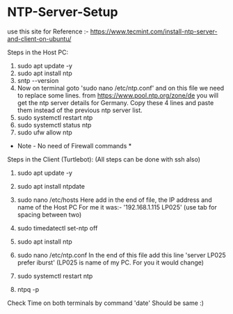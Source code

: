 # NTP-Server-Setup


use this site for Reference :- https://www.tecmint.com/install-ntp-server-and-client-on-ubuntu/

Steps in the Host PC:
1) sudo apt update -y
2) sudo apt install ntp 
3) sntp --version
4) Now on terminal goto 'sudo nano /etc/ntp.conf' and on this file we need to replace some lines.
from https://www.pool.ntp.org/zone/de you will get the ntp server details for Germany. Copy these 4 lines and paste them instead of the previous ntp server list.
5) sudo systemctl restart ntp
6) sudo systemctl status ntp
7) sudo ufw allow ntp 
* Note - No need of Firewall commands *

Steps in the Client (Turtlebot): 
(All steps can be done with ssh also)
1) sudo apt update -y
2) sudo apt install ntpdate
3) sudo nano /etc/hosts
Here add in the end of file, the IP address and name of the Host PC
For me it was:- '192.168.1.115  LP025'
(use tab for spacing between two) 

4) sudo timedatectl set-ntp off
5) sudo apt install ntp
6) sudo nano /etc/ntp.conf
In the end of this file add this line 'server LP025 prefer iburst'
(LP025 is name of my PC. For you it would change)
7) sudo systemctl restart ntp
8) ntpq -p

Check Time on both terminals by command 'date'
Should be same :)
